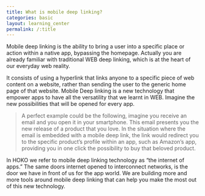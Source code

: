 ```yaml
---
title: What is mobile deep linking?
categories: basic
layout: learning_center
permalink: /:title
---
```



Mobile deep linking is the ability to bring a user into a specific place or action within a native app, bypassing the homepage. Actually you are already familiar with traditional WEB deep linking, which is at the heart of our everyday web reality.
  
It consists of using a hyperlink that links anyone to a specific piece of web content on a website, rather than sending the user to the generic home page of that website. Mobile Deep linking is a new technology that empower apps to have all the versatility that we learnt in WEB. Imagine the new possibilities that will be opened for every app.


> A perfect example could be the following, imagine you receive an email and you open it in your smartphone. This email presents you the new release of a product that you love. In the situation where the email is embedded with a mobile deep link, the link would redirect you to the specific product’s profile within an app, such as Amazon’s app, providing you in one click the possibility to buy that beloved product.

In HOKO we refer to mobile deep linking technology as “the internet of apps.” The same doors internet opened to interconnect networks, is the door we have in front of us for the app world. We are building more and more tools around mobile deep linking that can help you make the most out of this new technology.




